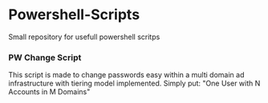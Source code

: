 # Powershell-Scripts
Small repository for usefull powershell scritps

### PW Change Script
This script is made to change passwords easy within a multi domain ad infrastructure with tiering model implemented.
Simply put: "One User with N Accounts in M Domains"
